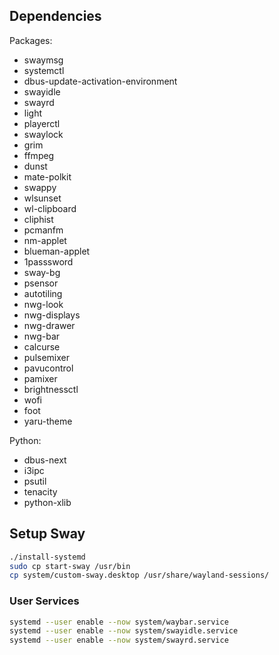 ## Dependencies

Packages:
- swaymsg
- systemctl
- dbus-update-activation-environment
- swayidle
- swayrd
- light
- playerctl
- swaylock
- grim
- ffmpeg
- dunst
- mate-polkit
- swappy
- wlsunset
- wl-clipboard
- cliphist
- pcmanfm
- nm-applet
- blueman-applet
- 1passsword
- sway-bg
- psensor
- autotiling
- nwg-look
- nwg-displays
- nwg-drawer
- nwg-bar
- calcurse
- pulsemixer
- pavucontrol
- pamixer
- brightnessctl
- wofi
- foot
- yaru-theme

Python:
- dbus-next
- i3ipc
- psutil
- tenacity
- python-xlib

## Setup Sway
```sh
./install-systemd
sudo cp start-sway /usr/bin
cp system/custom-sway.desktop /usr/share/wayland-sessions/
```

### User Services
```sh
systemd --user enable --now system/waybar.service
systemd --user enable --now system/swayidle.service
systemd --user enable --now system/swayrd.service
```
